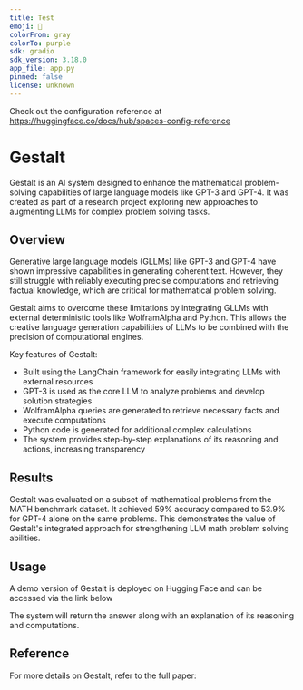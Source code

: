 ```yaml
---
title: Test
emoji: 🚀
colorFrom: gray
colorTo: purple
sdk: gradio
sdk_version: 3.18.0
app_file: app.py
pinned: false
license: unknown
---
```


Check out the configuration reference at https://huggingface.co/docs/hub/spaces-config-reference

# Gestalt
Gestalt is an AI system designed to enhance the mathematical problem-solving capabilities of large language models like GPT-3 and GPT-4. It was created as part of a research project exploring new approaches to augmenting LLMs for complex problem solving tasks.

## Overview
Generative large language models (GLLMs) like GPT-3 and GPT-4 have shown impressive capabilities in generating coherent text. However, they still struggle with reliably executing precise computations and retrieving factual knowledge, which are critical for mathematical problem solving.

Gestalt aims to overcome these limitations by integrating GLLMs with external deterministic tools like WolframAlpha and Python. This allows the creative language generation capabilities of LLMs to be combined with the precision of computational engines.

Key features of Gestalt:

- Built using the LangChain framework for easily integrating LLMs with external resources
- GPT-3 is used as the core LLM to analyze problems and develop solution strategies
- WolframAlpha queries are generated to retrieve necessary facts and execute computations
- Python code is generated for additional complex calculations
- The system provides step-by-step explanations of its reasoning and actions, increasing transparency

## Results
Gestalt was evaluated on a subset of mathematical problems from the MATH benchmark dataset. It achieved 59% accuracy compared to 53.9% for GPT-4 alone on the same problems. This demonstrates the value of Gestalt's integrated approach for strengthening LLM math problem solving abilities.

## Usage
A demo version of Gestalt is deployed on Hugging Face and can be accessed via the link below

The system will return the answer along with an explanation of its reasoning and computations.

## Reference
For more details on Gestalt, refer to the full paper:
